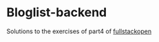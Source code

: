 # Bloglist-backend

Solutions to the exercises of part4 of [fullstackopen](https://fullstackopen.com/en/part4)
